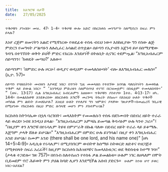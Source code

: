 ```yaml
---
title:  ከእግሮቹ በታች
date:   27/05/2025
---
```


`ጥቅሶቹን ያንብቡ፡ መዝ. 47፡ 1-4። ጥቅሶቹ ውሎ አድሮ በክርስቶስ መንግሥት ስለሚኖረን ስፍራ ምን ይላሉ?`

እነሆ ረጅም ዘመናትን አልፎ የሚሻገረው የወደፊቱ ተስፋ ብሩህ ነው። እስከዚያው ግን የሰው ልጅ ምድርን የመግዛት ሥልጣኑን ለሉሲፈር አሳልፎ ሰጥቷል። ሰይጣን የኢዮብን አጀንዳ ይዞ በሰማያዊው ጉባዔ በተገኘበት ወቅት ይህች ምድር የእርሱ እንደሆነች በትዕቢት ሲናገር ተደምጧል፡ “እግዚአብሔርም ሰይጣንን፣ ‘ከወዴት መጣህ?’ አለው።

ሰይጣንም፣ ‘በምድር ሁሉ ዞርሁ፤ ወዲያና ወዲህም ተመላለስሁባት’ ብሎ ለእግዚአብሔር መለሰ።” (ኢዮ. 1፡7)።

`ሰይጣን የባለቤትነት መብቱን እያወጀ ነበር፡ በጥንት ጊዜ መመላለስ የተሰኘው አባባል ባለቤትነትን ለመወከል ጥቅም ላይ ይውል ነበር። “ ‘እንግዲህ ምድሪቱን ስለምሰጥህ ተነሣ፤ በርዝመቷም፣ በስፋቷም ተመላለስባት።’ ” (ዘፍ. 13፡17) ሲል እግዚአብሔር አብርሐምን አዘዘው። ጥቅሶቹን ያስተያዩ፡ 1ተሰ. 4፡13-17፣ ዘካ. 14፡4። በመልእክቶቹ እንደቀረበው ለክርስቶስ እግሮች መረገጫ ትኩረት ይስጡ። በእነዚህ ሁለት ጥቅሶች መካከል ምን ልዩነት ይመለከታሉ? እነዚህ ሁለት የተለያዩ ግን ዝምድና ያላቸው ገጽታዎች—በመጨረሻ ገቢራዊ በሚሆነው የክርስቶስ በዚህ ምድር ሉዓላዊ መሆን ምን ያስተምሩናል?`

ክርስቶስ ከትንሳኤው በኋላ ባረገበት፣ መላእክትም የመመለሱን ተስፋ በደገሙበት በደብረ ዘይት ተራራ ላይ ወረደ። ነብዩ እንዲህ ይላል፦ “እግዚአብሔርም አምላኬ ይመጣል ቅዱሳኑም ሁሉ ካንተ ጋራ።"፤ “በዚያም ቀን እግሮቹ በየሩሳሌም ትይዩ በምሥራቅ በኩል ባለው በደብረ ዘይት ተራራ ላይ ይቆማሉ. እጅግም ታላቅ ሸለቆ ይሆናል።" "እግዚአብሔርም በምድር ሁሉ ይነግሳል፤ በዚያ ቀን እግዚአብሔር አንድ ይሆናል፣ ስሙም አንድ (there shall be one lord, and his name one)" [ዘካ 14÷5፣4፣9]። አዲሲቱ የሩሳሌም፣ በሚያስገርም ውበትዋ ከሰማይ ስትወርድ ጸድቶና ተዘጋጅቶ በሚቀበላት ስፍራ አረፈች፤ ከዚያም ክርስቶስ ከሕዝቦቹና ከመላእክቱጋር ወደ ቅድስቲቱ ከተማ ገባ።” (ታላቁ ተጋድሎ፡ ገጽ 757)። በየሱስ ስለተሰጠን የተስፋ ቃል ይመልከቱ። ሁሉም ነገር ለዘላለም በሞት ቢደመደም ኖሮ ሕይወት ምን ያህል ከባድ ሊሆን እንደሚችል አሰብ ያድርጉ።
`
ሁሉም ከንቱ ሆኖ ይቀር ነበር—አይደል?`